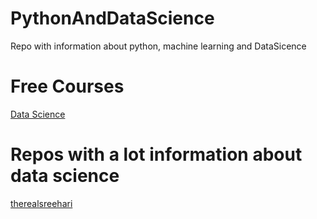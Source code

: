# PythonAndDataScience
Repo with information about python, machine learning and DataSicence
# Free Courses
[Data Science](https://www-freecodecamp-org.cdn.ampproject.org/c/s/www.freecodecamp.org/news/build-12-data-science-apps-with-python-and-streamlit/amp/)

# Repos with a lot information about data science
[therealsreehari](https://github.com/therealsreehari/Learn-Data-Science-For-Free)
